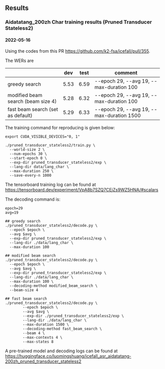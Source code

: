 ## Results

### Aidatatang_200zh Char training results (Pruned Transducer Stateless2)

#### 2022-05-16

Using the codes from this PR https://github.com/k2-fsa/icefall/pull/355.

The WERs are

|                                    |     dev    |    test    | comment                                  |
|------------------------------------|------------|------------|------------------------------------------|
|          greedy search             | 5.53       | 6.59       | --epoch 29, --avg 19, --max-duration 100 |
| modified beam search (beam size 4) | 5.28       | 6.32       | --epoch 29, --avg 19, --max-duration 100 |
| fast beam search (set as default)  | 5.29       | 6.33       | --epoch 29, --avg 19, --max-duration 1500|

The training command for reproducing is given below:

```
export CUDA_VISIBLE_DEVICES="0, 1"

./pruned_transducer_stateless2/train.py \
  --world-size 2 \
  --num-epochs 30 \
  --start-epoch 0 \
  --exp-dir pruned_transducer_stateless2/exp \
  --lang-dir data/lang_char \
  --max-duration 250 \
  --save-every-n 1000

```

The tensorboard training log can be found at
https://tensorboard.dev/experiment/VpA8b7SZQ7CEjZs9WZ5HNA/#scalars

The decoding command is:
```
epoch=29
avg=19

## greedy search
./pruned_transducer_stateless2/decode.py \
  --epoch $epoch \
  --avg $avg \
  --exp-dir pruned_transducer_stateless2/exp \
  --lang-dir ./data/lang_char \
  --max-duration 100

## modified beam search
./pruned_transducer_stateless2/decode.py \
  --epoch $epoch \
  --avg $avg \
  --exp-dir pruned_transducer_stateless2/exp \
  --lang-dir ./data/lang_char \
  --max-duration 100 \
  --decoding-method modified_beam_search \
  --beam-size 4

## fast beam search
./pruned_transducer_stateless2/decode.py \
        --epoch $epoch \
        --avg $avg \
        --exp-dir ./pruned_transducer_stateless2/exp \
        --lang-dir ./data/lang_char \
        --max-duration 1500 \
        --decoding-method fast_beam_search \
        --beam 4 \
        --max-contexts 4 \
        --max-states 8
```

A pre-trained model and decoding logs can be found at <https://huggingface.co/luomingshuang/icefall_asr_aidatatang-200zh_pruned_transducer_stateless2>
